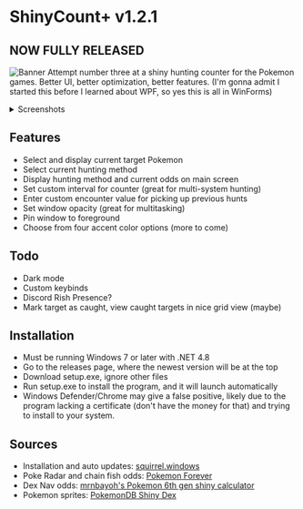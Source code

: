 # ShinyCount+ v1.2.1
## NOW FULLY RELEASED
![Banner](https://i.imgur.com/bS5V0n2.png)
Attempt number three at a shiny hunting counter for the Pokemon games. Better UI, better optimization, better features.
(I'm gonna admit I started this before I learned about WPF, so yes this is all in WinForms)

<details>
  <summary>Screenshots</summary>
  
  ![Main screen](https://i.imgur.com/5Oeibhx.png)
  ![Side bar with opacity](https://i.imgur.com/pnL4LcG.png)
  ![Target select](https://i.imgur.com/cjDZqrZ.png)
  ![Method select](https://i.imgur.com/lB1fu9e.png)
</details>

## Features
- Select and display current target Pokemon
- Select current hunting method
- Display hunting method and current odds on main screen
- Set custom interval for counter (great for multi-system hunting)
- Enter custom encounter value for picking up previous hunts
- Set window opacity (great for multitasking)
- Pin window to foreground
- Choose from four accent color options (more to come)

## Todo
- Dark mode
- Custom keybinds
- Discord Rish Presence?
- Mark target as caught, view caught targets in nice grid view (maybe)

## Installation
- Must be running Windows 7 or later with .NET 4.8
- Go to the releases page, where the newest version will be at the top
- Download setup.exe, ignore other files
- Run setup.exe to install the program, and it will launch automatically
- Windows Defender/Chrome may give a false positive, likely due to the program lacking a certificate (don't have the money for that) and trying to install to your system.

## Sources
- Installation and auto updates: [squirrel.windows](https://github.com/Squirrel/Squirrel.Windows)
- Poke Radar and chain fish odds: [Pokemon Forever](http://pokemonforever.com/pokeradar.php)
- Dex Nav odds: [mrnbayoh's Pokemon 6th gen shiny calculator](https://mrnbayoh.github.io/pkmn6gen/shiny_calculator/)
- Pokemon sprites: [PokemonDB Shiny Dex](https://pokemondb.net/pokedex/shiny)
